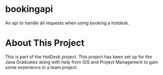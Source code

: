 # bookingapi
An api to handle all requests when using booking a hotdesk.

# About This Project
This is part of the HotDesk project. This project has been set up for the Java Graduates along with help from GIS and Project Management to gain some experience in a team project.
